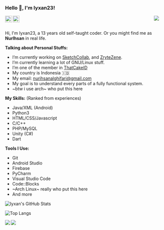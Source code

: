 ### Hello :wave:, I'm Iyxan23!

<img align="right" src="https://media.giphy.com/media/LmNwrBhejkK9EFP504/giphy.gif"/>

<a href="https://twitter.com/Iyxan23">
  <img align="left" alt="Iyxan23 | Twitter" width="22px" src="https://cdn.jsdelivr.net/npm/simple-icons@v3/icons/twitter.svg" />
</a>
<a href="https://www.instagram.com/ihsan_t3ch/">
  <img align="left" alt="Iyxan23's Instagram" width="22px" src="https://cdn.jsdelivr.net/npm/simple-icons@v3/icons/instagram.svg" />
</a>

<br/>
<br/>

Hi, I'm Iyxan23, a 13 years old self-taught coder.
Or you might find me as **NurIhsan** in real life.
  
 
  
**Talking about Personal Stuffs:**

- I’m currently working on [SketchCollab](https://github.com/Iyxan23/sk-collab), and [ZryteZene](https://zrytezene.xyz).
- I’m currently learning a lot of GNU/Linux stuff.
- I’m one of the member in [ThatCakeID](https://github.com/ThatCakeID)
- My country is Indonesia :indonesia:
- My email: nurihsanalghifari@gmail.com
- My goal is to understand every parts of a fully functional system.
- ~btw i use arch~ who put this here

**My Skills:** (Ranked from experiences) 

- Java/XML (Android)
- Python3
- HTML/CSS/Javascript
- C/C++
- PHP/MySQL
- Unity (C#)
- Dart

**Tools I Use:**  

- Git
- Android Studio
- Firebase
- PyCharm
- Visual Studio Code
- Code::Blocks
- ~Arch Linux~ really who put this here
- And more

![Iyxan's GitHub Stats](https://github-readme-stats.vercel.app/api?username=Iyxan23&show_icons=true&hide_border=true&theme=dark)

![Top Langs](https://github-readme-stats.vercel.app/api/top-langs/?username=Iyxan23&layout=compact&theme=dark)

<a href="https://github.com/ThatCakeID/os-thm-android">
  <img align="left" src="https://github-readme-stats.vercel.app/api/pin/?username=ThatCakeID&repo=os-thm-android&theme=dark" />
</a>

<a href="https://github.com/Iyxan23/sk-collab">
  <img align="left" src="https://github-readme-stats.vercel.app/api/pin/?username=Iyxan23&repo=sk-collab&theme=dark" />
</a>
